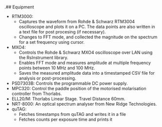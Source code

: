 .## Equipment
* RTM3000:
  - Captures the waveform from Rohde & Schwarz RTM3004 oscilloscope and plots it on a PC. The data points are also written in a text file for post procesing (if necessary).
  - Changes to FFT mode, and collected the magnitude on the spectrum for a set frequency using cursor. 
* MXO4:
  - Controls the Rohde & Schwarz MXO4 oscilloscope over LAN using the RsInstrument library.
  - Enables FFT mode and measures amplitude at multiple frequency points between 10 MHz and 100 MHz.
  - Saves the measured amplitude data into a timestamped CSV file for analysis or post-processing.
* PSD7303B: Controls the programmable DC power supply. 
* MPC320: Control the paddle position of the motorised molarisation controller from Thorlabs.
* ELL20/M: Thorlabs Linear Stage. Travel Distance 60mm. 
* NRT-8000: An optical spectrum analyser from New Ridge Technologies. 
* quTAG:
  - Fetches timestamps from quTAG and writes it in a file
  - Fetches counts per exposure time and prints it